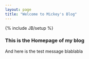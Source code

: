 ```yaml
---
layout: page
title: "Welcome to Mickey's Blog"
---
```

{% include JB/setup %}

### This is the Homepage of my blog 
And here is the test message
blablabla



